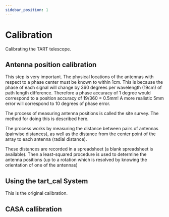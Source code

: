 ```yaml
---
sidebar_position: 1
---
```


# Calibration

Calibrating the TART telescope.

## Antenna position calibration

This step is very important. The physical locations of the antennas with respect to a phase center must be known to within 1cm. This is because the phase of each signal will change by 360 degrees per wavelength (19cm) of path length difference. Therefore a phase accuracy of 1 degree would correspond to a position accuracy of 19/360 = 0.5mm! A more realistic 5mm error will correspond to 10 degrees of phase error.

The process of measuring antenna positions is called the site survey.  The method for doing this is described here.

The process works by measuring the distance between pairs of antennas (pairwise distances), as well as the distance from the center point of the array to each antenna (radial distance).

These distances are recorded in a spreadsheet (a blank spreadsheet is available). Then a least-squared procedure is used to determine the antenna positions (up to a rotation which is resolved by knowing the orientation of one of the antennas)

## Using the tart_cal System

This is the original calibration.

## CASA callibration


